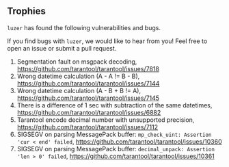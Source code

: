 ## Trophies

`luzer` has found the following vulnerabilities and bugs.

If you find bugs with `luzer`, we would like to hear from you!
Feel free to open an issue or submit a pull request.

1. Segmentation fault on msgpack decoding,
   https://github.com/tarantool/tarantool/issues/7818
1. Wrong datetime calculation (A - A != B - B),
   https://github.com/tarantool/tarantool/issues/7144
1. Wrong datetime calculation (A - B + B != A),
   https://github.com/tarantool/tarantool/issues/7145
1. There is a difference of 1 sec with subtraction of the same datetimes,
   https://github.com/tarantool/tarantool/issues/6882
1. Tarantool encode decimal number with unsupported precision,
   https://github.com/tarantool/tarantool/issues/7112
1. SIGSEGV on parsing MessagePack buffer: `mp_check_uint: Assertion 'cur < end' failed`,
   https://github.com/tarantool/tarantool/issues/10360
1. SIGSEGV on parsing MessagePack buffer: `decimal_unpack: Assertion 'len > 0' failed`,
   https://github.com/tarantool/tarantool/issues/10361
